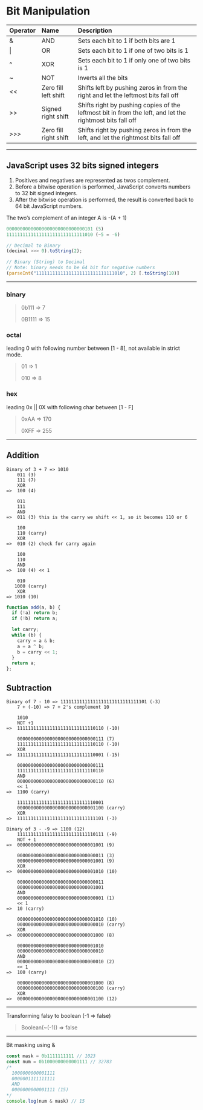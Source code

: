 # Bit Manipulation

| Operator |  Name                 | Description                                     |
| :------- | :-------------------- | :---------------------------------------------- |
| &        | AND                   | Sets each bit to 1 if both bits are 1           |
| \|       | OR                    | Sets each bit to 1 if one of two bits is 1      |
| ^        | XOR                   | Sets each bit to 1 if only one of two bits is 1 |
| ~        | NOT                   | Inverts all the bits                            |
| <<       | Zero fill left shift  | Shifts left by pushing zeros in from the right and let the leftmost bits fall off |
| >>       | Signed right shift    | Shifts right by pushing copies of the leftmost bit in from the left, and let the rightmost bits fall off |
| >>>      | Zero fill right shift | Shifts right by pushing zeros in from the left, and let the rightmost bits fall off |

---

## JavaScript uses 32 bits signed integers

1. Positives and negatives are represented as twos complement.
1. Before a bitwise operation is performed, JavaScript converts numbers to 32 bit signed integers.
1. After the bitwise operation is performed, the result is converted back to 64 bit JavaScript numbers.

The two’s complement of an integer A is -(A + 1)

```javascript
00000000000000000000000000000101 (5)
11111111111111111111111111111010 (~5 = -6)
```

```javascript
// Decimal to Binary
(decimal >>> 0).toString(2);

// Binary (String) to Decimal
// Note: binary needs to be 64 bit for negative numbers
(parseInt("11111111111111111111111111111010", 2) [.toString(10)]
```

---

### binary
 > 0b111 => 7
 >
 > 0B1111 => 15

### octal

leading 0 with following number between [1 - 8], not available in strict mode.
 > 01 => 1
 >
 > 010 => 8

### hex

leading 0x || 0X with following char between [1 - F]
>0xAA => 170
>
>0XFF => 255

---

## Addition

```text
Binary of 3 + 7 => 1010
    011 (3)
    111 (7)
    XOR
=>  100 (4)

    011
    111
    AND
=>  011 (3) this is the carry we shift << 1, so it becomes 110 or 6

    100
    110 (carry)
    XOR
=>  010 (2) check for carry again

    100
    110
    AND
=>  100 (4) << 1

    010
   1000 (carry)
    XOR
=> 1010 (10)
```

```javascript
function add(a, b) {
  if (!a) return b;
  if (!b) return a;

  let carry;
  while (b) {
    carry = a & b;
    a = a ^ b;
    b = carry << 1;
  }
  return a;
};
```

## Subtraction

```text
Binary of 7 - 10 => 11111111111111111111111111111101 (-3)
    7 + (-10) => 7 + 2's complement 10

    1010
    NOT +1
=>  11111111111111111111111111110110 (-10)

    00000000000000000000000000000111 (7)
    11111111111111111111111111110110 (-10)
    XOR
=>  11111111111111111111111111110001 (-15)

    00000000000000000000000000000111
    11111111111111111111111111110110
    AND
    00000000000000000000000000000110 (6)
    << 1
=>  1100 (carry)

    11111111111111111111111111110001
    00000000000000000000000000001100 (carry)
    XOR
=>  11111111111111111111111111111101 (-3)
```

```text
Binary of 3 - -9 => 1100 (12)
    11111111111111111111111111110111 (-9)
    NOT + 1
=>  00000000000000000000000000001001 (9)

    00000000000000000000000000000011 (3)
    00000000000000000000000000001001 (9)
    XOR
=>  00000000000000000000000000001010 (10)

    00000000000000000000000000000011
    00000000000000000000000000001001
    AND
    00000000000000000000000000000001 (1)
    << 1
=>  10 (carry)

    00000000000000000000000000001010 (10)
    00000000000000000000000000000010 (carry)
    XOR
=>  00000000000000000000000000001000 (8)

    00000000000000000000000000001010
    00000000000000000000000000000010
    AND
    00000000000000000000000000000010 (2)
    << 1
=>  100 (carry)

    00000000000000000000000000001000 (8)
    00000000000000000000000000000100 (carry)
    XOR
=>  00000000000000000000000000001100 (12)
```

---

Transforming falsy to boolean (-1 => false)

> Boolean(~(-1)) => false

---

Bit masking using &

```js
const mask = 0b1111111111 // 1023
const num = 0b1000000000001111 // 32783
/*
  1000000000001111
  0000001111111111
  AND
  0000000000001111 (15)
*/
console.log(num & mask) // 15
```
